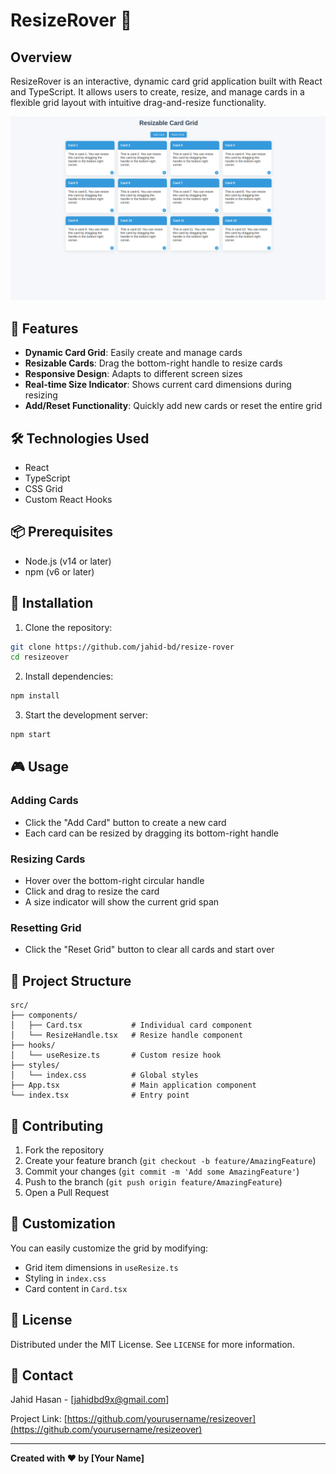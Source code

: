 # ResizeRover 🌟

## Overview

ResizeRover is an interactive, dynamic card grid application built with React and TypeScript. It allows users to create, resize, and manage cards in a flexible grid layout with intuitive drag-and-resize functionality.

![ResizeRover Demo](src/assets/image.png)

## 🚀 Features

- **Dynamic Card Grid**: Easily create and manage cards
- **Resizable Cards**: Drag the bottom-right handle to resize cards
- **Responsive Design**: Adapts to different screen sizes
- **Real-time Size Indicator**: Shows current card dimensions during resizing
- **Add/Reset Functionality**: Quickly add new cards or reset the entire grid

## 🛠 Technologies Used

- React
- TypeScript
- CSS Grid
- Custom React Hooks

## 📦 Prerequisites

- Node.js (v14 or later)
- npm (v6 or later)

## 🔧 Installation

1. Clone the repository:

```bash
git clone https://github.com/jahid-bd/resize-rover
cd resizeover
```

2. Install dependencies:

```bash
npm install
```

3. Start the development server:

```bash
npm start
```

## 🎮 Usage

### Adding Cards

- Click the "Add Card" button to create a new card
- Each card can be resized by dragging its bottom-right handle

### Resizing Cards

- Hover over the bottom-right circular handle
- Click and drag to resize the card
- A size indicator will show the current grid span

### Resetting Grid

- Click the "Reset Grid" button to clear all cards and start over

## 🧩 Project Structure

```
src/
├── components/
│   ├── Card.tsx           # Individual card component
│   └── ResizeHandle.tsx   # Resize handle component
├── hooks/
│   └── useResize.ts       # Custom resize hook
├── styles/
│   └── index.css          # Global styles
├── App.tsx                # Main application component
└── index.tsx              # Entry point
```

## 🤝 Contributing

1. Fork the repository
2. Create your feature branch (`git checkout -b feature/AmazingFeature`)
3. Commit your changes (`git commit -m 'Add some AmazingFeature'`)
4. Push to the branch (`git push origin feature/AmazingFeature`)
5. Open a Pull Request

## 🔬 Customization

You can easily customize the grid by modifying:

- Grid item dimensions in `useResize.ts`
- Styling in `index.css`
- Card content in `Card.tsx`

## 📝 License

Distributed under the MIT License. See `LICENSE` for more information.

## 🌈 Contact

Jahid Hasan - [jahidbd9x@gmail.com]

Project Link: [https://github.com/yourusername/resizeover](https://github.com/yourusername/resizeover)

---

**Created with ❤️ by [Your Name]**
